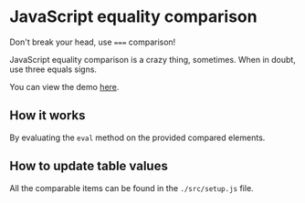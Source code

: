 # JavaScript equality comparison

Don't break your head, use `===` comparison!

JavaScript equality comparison is a crazy thing, sometimes.
When in doubt, use three equals signs.

You can view the demo [here](https://serzn1.github.io/JavaScript-Equality-Table/).
## How it works

By evaluating the `eval` method on the provided compared elements.

## How to update table values

All the comparable items can be found in the `./src/setup.js` file.
